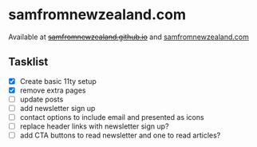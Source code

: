 # samfromnewzealand.com

Available at ~~[samfromnewzealand.github.io](https://samfromnewzealand.github.io)~~ and [samfromnewzealand.com](https://samfromnewzealand.com)

## Tasklist
- [x] Create basic 11ty setup
- [x] remove extra pages
- [ ] update posts
- [ ] add newsletter sign up
- [ ] contact options to include email and presented as icons
- [ ] replace header links with newsletter sign up?
- [ ] add CTA buttons to read newsletter and one to read articles?